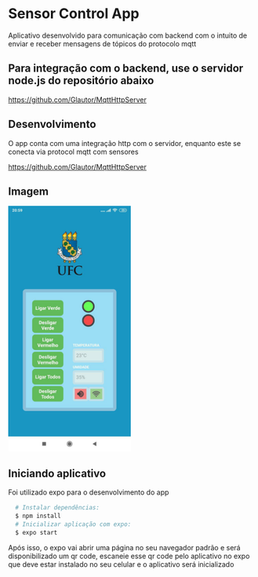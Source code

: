 # Sensor Control App
Aplicativo desenvolvido para comunicação com backend com o intuito de enviar e receber mensagens de tópicos do protocolo mqtt

## Para integração com o backend, use o servidor node.js do repositório abaixo
https://github.com/Glautor/MqttHttpServer

## Desenvolvimento
O app conta com uma integração http com o servidor, enquanto este se conecta via protocol mqtt com sensores

https://github.com/Glautor/MqttHttpServer

## Imagem

<img src="assets/print_app.jpg?raw=true" alt="drawing" width="250"/>

## Iniciando aplicativo
Foi utilizado expo para o desenvolvimento do app

```bash
  # Instalar dependências:
  $ npm install
  # Inicializar aplicação com expo:
  $ expo start
```

Após isso, o expo vai abrir uma página no seu navegador padrão e será disponibilizado um qr code, escaneie esse qr code pelo aplicativo no expo que deve estar instalado no seu celular e o aplicativo será inicializado
